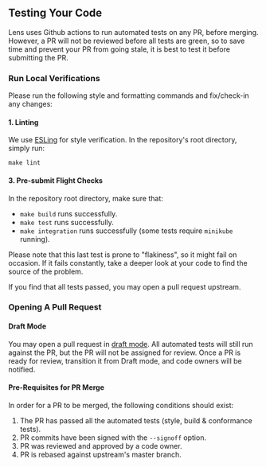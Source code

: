 ## Testing Your Code

Lens uses Github actions to run automated tests on any PR, before merging.
However, a PR will not be reviewed before all tests are green, so to save time and prevent your PR from going stale, it is best to test it before submitting the PR.

### Run Local Verifications

Please run the following style and formatting commands and fix/check-in any changes:

#### 1. Linting

We use [ESLing](https://eslint.org/) for style verification.
In the repository's root directory, simply run:

```
make lint
```

#### 3. Pre-submit Flight Checks

In the repository root directory, make sure that:

 * `make build` runs successfully.
 * `make test` runs successfully.
 * `make integration` runs successfully (some tests require `minikube` running).

 Please note that this last test is prone to "flakiness", so it might fail on occasion. If it fails constantly, take a deeper look at your code to find the source of the problem.

If you find that all tests passed, you may open a pull request upstream.

### Opening A Pull Request

#### Draft Mode

You may open a pull request in [draft mode](https://github.blog/2019-02-14-introducing-draft-pull-requests).
All automated tests will still run against the PR, but the PR will not be assigned for review.
Once a PR is ready for review, transition it from Draft mode, and code owners will be notified.

#### Pre-Requisites for PR Merge

In order for a PR to be merged, the following conditions should exist:
1. The PR has passed all the automated tests (style, build & conformance tests).
2. PR commits have been signed with the `--signoff` option.
3. PR was reviewed and approved by a code owner.
4. PR is rebased against upstream's master branch.
